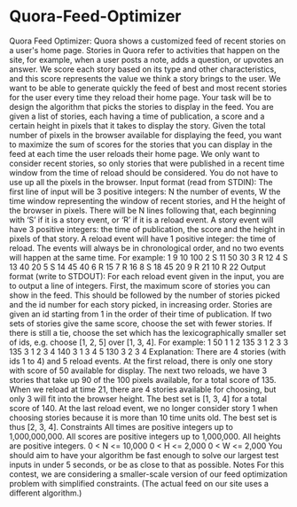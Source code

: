# Quora-Feed-Optimizer
Quora Feed Optimizer:     Quora shows a customized feed of recent stories on a user's home page. Stories in Quora refer to activities that happen on the site, for example, when a user posts a note, adds a question, or upvotes an answer. We score each story based on its type and other characteristics, and this score represents the value we think a story brings to the user. We want to be able to generate quickly the feed of best and most recent stories for the user every time they reload their home page.  Your task will be to design the algorithm that picks the stories to display in the feed.   You are given a list of stories, each having a time of publication, a score and a certain height in pixels that it takes to display the story. Given the total number of pixels in the browser available for displaying the feed, you want to maximize the sum of scores for the stories that you can display in the feed at each time the user reloads their home page. We only want to consider recent stories, so only stories that were published in a recent time window from the time of reload should be considered. You do not have to use up all the pixels in the browser.  Input format (read from STDIN): The first line of input will be 3 positive integers: N the number of events, W the time window representing the window of recent stories, and H the height of the browser in pixels.  There will be N lines following that, each beginning with ‘S’ if it is a story event, or ‘R’ if it is a reload event.  A story event will have 3 positive integers: the time of publication, the score and the height in pixels of that story. A reload event will have 1 positive integer: the time of reload.  The events will always be in chronological order, and no two events will happen at the same time.   For example:  1 9 10 100 2 S 11 50 30 3 R 12 4 S 13 40 20 5 S 14 45 40 6 R 15 7 R 16 8 S 18 45 20 9 R 21 10 R 22   Output format (write to STDOUT): For each reload event given in the input, you are to output a line of integers. First, the maximum score of stories you can show in the feed. This should be followed by the number of stories picked and the id number for each story picked, in increasing order. Stories are given an id starting from 1 in the order of their time of publication. If two sets of stories give the same score, choose the set with fewer stories. If there is still a tie, choose the set which has the lexicographically smaller set of ids, e.g. choose [1, 2, 5] over [1, 3, 4].  For example:  1 50 1 1 2 135 3 1 2 3 3 135 3 1 2 3 4 140 3 1 3 4 5 130 3 2 3 4  Explanation: There are 4 stories (with ids 1 to 4) and 5 reload events. At the first reload, there is only one story with score of 50 available for display. The next two reloads, we have 3 stories that take up 90 of the 100 pixels available, for a total score of 135. When we reload at time 21, there are 4 stories available for choosing, but only 3 will fit into the browser height. The best set is [1, 3, 4] for a total score of 140. At the last reload event, we no longer consider story 1 when choosing stories because it is more than 10 time units old. The best set is thus [2, 3, 4].  Constraints All times are positive integers up to 1,000,000,000. All scores are positive integers up to 1,000,000. All heights are positive integers. 0 &lt; N &lt;= 10,000 0 &lt; H &lt;= 2,000 0 &lt; W &lt;= 2,000  You should aim to have your algorithm be fast enough to solve our largest test inputs in under 5 seconds, or be as close to that as possible.  Notes For this contest, we are considering a smaller-scale version of our feed optimization problem with simplified constraints. (The actual feed on our site uses a different algorithm.)
